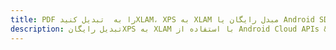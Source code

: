 ---title: PDF را به  تبدیل کنیدXLAM، XPS به XLAM مبدل رایگان یا Android SDKdescription: تبدیل رایگانXPS به XLAM با استفاده از Android Cloud APIs & SDK همچنین اسناد PDF را در Cloud ایجاد، ویرایش و رندر کنید.---